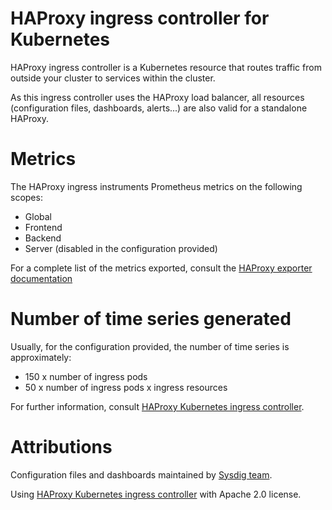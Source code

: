 # HAProxy ingress controller for Kubernetes
HAProxy ingress controller is a Kubernetes resource that routes traffic from outside your cluster to services within the cluster. 

As this ingress controller uses the HAProxy load balancer, all resources (configuration files, dashboards, alerts...) are also valid for a standalone HAProxy.

# Metrics
The HAProxy ingress instruments Prometheus metrics on the following scopes:
- Global
- Frontend
- Backend
- Server (disabled in the configuration provided)

For a complete list of the metrics exported, consult the [HAProxy exporter documentation](https://github.com/haproxy/haproxy/blob/master/contrib/prometheus-exporter/README)

# Number of time series generated
Usually, for the configuration provided, the number of time series is approximately:
- 150 x number of ingress pods
- 50 x number of ingress pods x ingress resources

For further information, consult [HAProxy Kubernetes ingress controller](https://github.com/haproxytech/kubernetes-ingress).

# Attributions
Configuration files and dashboards maintained by [Sysdig team](https://sysdig.com/).

Using [HAProxy Kubernetes ingress controller](https://github.com/haproxytech/kubernetes-ingress) with Apache 2.0 license.